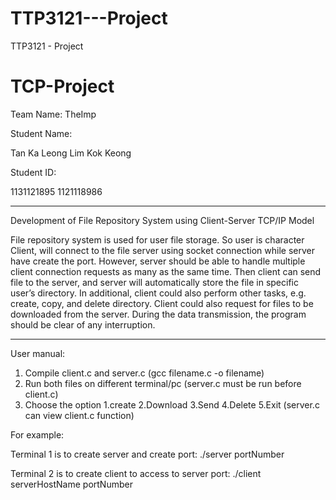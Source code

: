 # TTP3121---Project
TTP3121 - Project
# TCP-Project

Team Name: TheImp

Student Name:
 
Tan Ka Leong
Lim Kok Keong

Student ID: 

1131121895
1121118986

************************************************************

Development of File Repository System using Client-Server TCP/IP Model

File repository system is used for user file storage. So user is character Client, will connect to the file server using socket connection while server have create the port. However, server should be able to handle multiple client connection requests as many as the same time. Then client can send file to the server, and server will automatically store the file in specific user’s directory. In additional, client could also perform other tasks, e.g. create, copy, and delete directory. Client could also request for files to be downloaded from the server. During the data transmission, the program should be clear of any interruption. 

************************************************************

User manual:

1. Compile client.c and server.c (gcc filename.c -o filename)
2. Run both files on different terminal/pc (server.c must be run before client.c)
3. Choose the option 1.create 2.Download 3.Send 4.Delete 5.Exit (server.c can view client.c function)

For example:

Terminal 1 is to create server and create port:
./server portNumber


Terminal 2 is to create client to access to server port:
 ./client serverHostName portNumber



